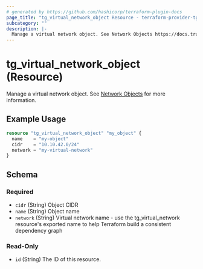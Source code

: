 ```yaml
---
# generated by https://github.com/hashicorp/terraform-plugin-docs
page_title: "tg_virtual_network_object Resource - terraform-provider-tg"
subcategory: ""
description: |-
  Manage a virtual network object. See Network Objects https://docs.trustgrid.io/docs/domain/virtual-networks/network-objects/ for more information.
---
```


# tg_virtual_network_object (Resource)

Manage a virtual network object. See [Network Objects](https://docs.trustgrid.io/docs/domain/virtual-networks/network-objects/) for more information.

## Example Usage

```terraform
resource "tg_virtual_network_object" "my_object" {
  name    = "my-object"
  cidr    = "10.10.42.0/24"
  network = "my-virtual-network"
}
```

<!-- schema generated by tfplugindocs -->
## Schema

### Required

- `cidr` (String) Object CIDR
- `name` (String) Object name
- `network` (String) Virtual network name - use the tg_virtual_network resource's exported name to help Terraform build a consistent dependency graph

### Read-Only

- `id` (String) The ID of this resource.

